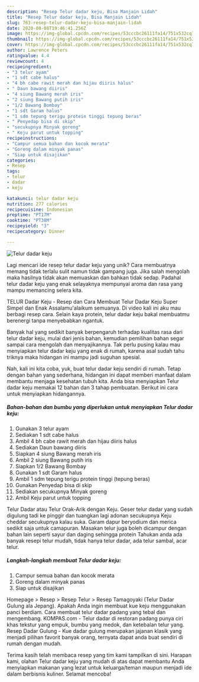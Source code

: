 ```yaml
---
description: "Resep Telur dadar keju, Bisa Manjain Lidah"
title: "Resep Telur dadar keju, Bisa Manjain Lidah"
slug: 763-resep-telur-dadar-keju-bisa-manjain-lidah
date: 2020-08-08T19:46:41.256Z
image: https://img-global.cpcdn.com/recipes/53cccbc26111fa14/751x532cq70/telur-dadar-keju-foto-resep-utama.jpg
thumbnail: https://img-global.cpcdn.com/recipes/53cccbc26111fa14/751x532cq70/telur-dadar-keju-foto-resep-utama.jpg
cover: https://img-global.cpcdn.com/recipes/53cccbc26111fa14/751x532cq70/telur-dadar-keju-foto-resep-utama.jpg
author: Lawrence Peters
ratingvalue: 4.4
reviewcount: 4
recipeingredient:
- "3 telur ayam"
- "1 sdt cabe halus"
- "4 bh cabe rawit merah dan hijau diiris halus"
- " Daun bawang diiris"
- "4 siung Bawang merah iris"
- "2 siung Bawang putih iris"
- "1/2 Bawang Bombay"
- "1 sdt Garam halus"
- "1 sdm tepung terigu protein tinggi tepung beras"
- " Penyedap bisa di skip"
- "secukupnya Minyak goreng"
- " Keju parut untuk topping"
recipeinstructions:
- "Campur semua bahan dan kocok merata"
- "Goreng dalam minyak panas"
- "Siap untuk disajikan"
categories:
- Resep
tags:
- telur
- dadar
- keju

katakunci: telur dadar keju 
nutrition: 277 calories
recipecuisine: Indonesian
preptime: "PT17M"
cooktime: "PT38M"
recipeyield: "3"
recipecategory: Dinner

---
```



![Telur dadar keju](https://img-global.cpcdn.com/recipes/53cccbc26111fa14/751x532cq70/telur-dadar-keju-foto-resep-utama.jpg)

Lagi mencari ide resep telur dadar keju yang unik? Cara membuatnya memang tidak terlalu sulit namun tidak gampang juga. Jika salah mengolah maka hasilnya tidak akan memuaskan dan bahkan tidak sedap. Padahal telur dadar keju yang enak selayaknya mempunyai aroma dan rasa yang mampu memancing selera kita.

TELUR Dadar Keju - Resep dan Cara Membuat Telur Dadar Keju Super Simpel dan Enak Assalamu&#39;alaikum semuanya. Di video kali ini aku mau berbagi resep cara. Selain kaya protein, telur dadar keju bakal membuatmu berenergi tanpa menyebabkan ngantuk.

Banyak hal yang sedikit banyak berpengaruh terhadap kualitas rasa dari telur dadar keju, mulai dari jenis bahan, kemudian pemilihan bahan segar sampai cara mengolah dan menyajikannya. Tak perlu pusing kalau mau menyiapkan telur dadar keju yang enak di rumah, karena asal sudah tahu triknya maka hidangan ini mampu jadi suguhan spesial.


Nah, kali ini kita coba, yuk, buat telur dadar keju sendiri di rumah. Tetap dengan bahan yang sederhana, hidangan ini dapat memberi manfaat dalam membantu menjaga kesehatan tubuh kita. Anda bisa menyiapkan Telur dadar keju memakai 12 bahan dan 3 tahap pembuatan. Berikut ini cara untuk menyiapkan hidangannya.

<!--inarticleads1-->

##### Bahan-bahan dan bumbu yang diperlukan untuk menyiapkan Telur dadar keju:

1. Gunakan 3 telur ayam
1. Sediakan 1 sdt cabe halus
1. Ambil 4 bh cabe rawit merah dan hijau diiris halus
1. Sediakan  Daun bawang diiris
1. Siapkan 4 siung Bawang merah iris
1. Ambil 2 siung Bawang putih iris
1. Siapkan 1/2 Bawang Bombay
1. Gunakan 1 sdt Garam halus
1. Ambil 1 sdm tepung terigu protein tinggi (tepung beras)
1. Gunakan  Penyedap bisa di skip
1. Sediakan secukupnya Minyak goreng
1. Ambil  Keju parut untuk topping


Telur Dadar atau Telur Orak-Arik dengan Keju. Geser telur dadar yang sudah digulung tadi ke pinggir dan tuangkan lagi adonan secukupnya Keju cheddar secukupnya kalau suka. Garam dapur beryodium dan merica sedikit saja untuk camapuran. Masakan telur juga boleh dicampur dengan bahan lain seperti sayur dan daging sehingga protein Tahukan anda ada banyak resepi telur mudah, tidak hanya telur dadar, ada telur sambal, acar telur. 

<!--inarticleads2-->

##### Langkah-langkah membuat Telur dadar keju:

1. Campur semua bahan dan kocok merata
1. Goreng dalam minyak panas
1. Siap untuk disajikan


Homepage &gt; Resep &gt; Resep Telur &gt; Resep Tamagoyaki (Telur Dadar Gulung ala Jepang). Apakah Anda ingin membuat kue keju menggunakan panci berdiam. Cara membuat telur dadar padang yang tebal dan mengembang. KOMPAS.com - Telur dadar di restoran padang punya ciri khas tekstur yang empuk, bumbu yang medok, dan ketebalan telur yang. Resep Dadar Gulung - Kue dadar gulung merupakan jajanan klasik yang menjadi pilihan favorit banyak orang, ternyata dapat anda buat sendiri di rumah dengan mudah. 

Terima kasih telah membaca resep yang tim kami tampilkan di sini. Harapan kami, olahan Telur dadar keju yang mudah di atas dapat membantu Anda menyiapkan makanan yang lezat untuk keluarga/teman maupun menjadi ide dalam berbisnis kuliner. Selamat mencoba!
